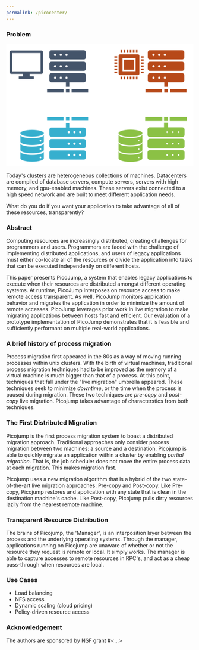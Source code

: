 ```yaml
---
permalink: /picocenter/
---
```


<!-- ![Picojump diagram](images/picojump.png) -->

### Problem

![This is a cluster](images/cluster.png)

Today's clusters are heterogeneous collections of machines. Datacenters are
compiled of database servers, compute servers, servers with high memory, and
gpu-enabled machines. These servers exist connected to a high speed network and
are built to meet different application needs.

What do you do if you want your application to take advantage of all of these
resources, transparently?

### Abstract

Computing resources are increasingly distributed, creating challenges for
programmers and users.  Programmers are faced with the challenge of implementing
distributed applications, and users of legacy applications must either co-locate
all of the resources or divide the application into tasks that can be executed
independently on different hosts.

This paper presents PicoJump, a system that enables legacy applications to
execute when their resources are distributed amongst different operating
systems.  At runtime, PicoJump interposes on resource access to make remote
access transparent.  As well, PicoJump monitors application behavior and
migrates the application in order to minimize the amount of remote accesses.
PicoJump leverages prior work in live migration to make migrating applications
between hosts fast and efficient.  Our evaluation of a prototype implementation
of PicoJump demonstrates that it is feasible and sufficiently performant on
multiple real-world applications.

### A brief history of process migration
Process migration first appeared in the 80s as a way of moving running processes
within unix clusters. With the birth of virtual machines, traditional process
migration techniques had to be improved as the memory of a virtual machine is
much bigger than that of a process. At this point, techniques that fall under
the "live migration" umbrella appeared. These techniques seek to minimize
_downtime_, or the time when the process is paused during migration. These two
techniques are _pre-copy_ and _post-copy_ live migration. Picojump takes
advantage of characterstics from both techniques.

### The First Distributed Migration
Picojump is the first process migration system to boast a distributed migration
approach. Traditional approaches only consider process migration between two
machines: a source and a destination. Picojump is able to quickly migrate an
application within a cluster by enabling _partial migration_. That is, the job
scheduler does not move the entire process data at each migration. This makes
migration fast.

Picojump uses a new migration algorithm that is a hybrid of the two
state-of-the-art live migration approaches: Pre-copy and Post-copy. Like
Pre-copy, Picojump restores and application with any state that is clean in the
destination machine's cache. Like Post-copy, Picojump pulls dirty resources
lazily from the nearest remote machine.

### Transparent Resource Distribution

The brains of Picojump, the 'Manager', is an interposition layer between the
process and the underlying operating systems. Through the manager, applications
running on Picojump are unaware of whether or not the resource they request is
remote or local. It simply works. The manager is able to capture accesses to
remote resources in RPC's, and act as a cheap pass-through when resources are
local.

### Use Cases
- Load balancing
- NFS access
- Dynamic scaling (cloud pricing)
- Policy-driven resource access

### Acknowledgement
The authors are sponsored by NSF grant #<...>
